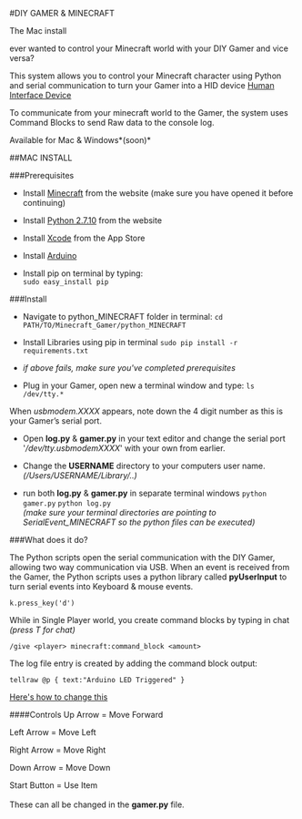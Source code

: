 #DIY GAMER & MINECRAFT

The Mac install

ever wanted to control your Minecraft world with your DIY Gamer and vice versa? 

This system allows you to control your Minecraft character using Python and serial communication to turn your Gamer into a HID device [Human Interface Device](https://en.wikipedia.org/wiki/Human_interface_device "HID")

To communicate from your minecraft world to the Gamer, the system uses Command Blocks to send Raw data to the console log.

Available for Mac & Windows*(soon)*


##MAC INSTALL

###Prerequisites

* Install [Minecraft](https://minecraft.net/download "Minecraft") from the website (make sure you have opened it before continuing) 

* Install [Python 2.7.10](https://www.python.org/downloads/ "Python") from the website

* Install [Xcode](https://developer.apple.com/xcode/downloads/) from the App Store

* Install [Arduino](https://www.arduino.cc/en/Main/Software)

* Install pip on terminal by typing:
<br> `sudo easy_install pip` </br>

###Install

* Navigate to python_MINECRAFT folder in terminal: 
 `cd PATH/TO/Minecraft_Gamer/python_MINECRAFT` 

* Install Libraries using pip in terminal
`sudo pip install -r requirements.txt`
 * *if above fails, make sure you've completed prerequisites*

* Plug in your Gamer, open new a terminal window and type:
`ls /dev/tty.*`

 When *usbmodem.XXXX* appears, note down the 4 digit number as this is your Gamer’s serial port.

* Open **log.py** & **gamer.py** in your text editor and change the serial port '*/dev/tty.usbmodemXXXX*' with your own from earlier. 
* Change the **USERNAME** directory to your computers user name. *(/Users/USERNAME/Library/..)*

* run both **log.py** & **gamer.py** in separate terminal windows 
`python gamer.py` 
`python log.py`
<br> *(make sure your terminal directories are pointing to SerialEvent_MINECRAFT so the python files can be executed)* </br>




###What does it do?

The Python scripts open the serial communication with the DIY Gamer, allowing two way communication via USB. When an event is received from the Gamer, the Python scripts uses a python library called **pyUserInput** to turn serial events into Keyboard & mouse events.

`k.press_key('d')`


While in Single Player world, you create command blocks by typing in chat 
*(press T for chat)*

`/give <player> minecraft:command_block <amount>`


The log file entry is created by adding the command block output:

	tellraw @p { text:"Arduino LED Triggered" } 
	
[Here's how to change this](https://www.youtube.com/watch?v=63X1vMd9oUk)

####Controls
Up Arrow     =  Move Forward

Left Arrow   =  Move Left

Right Arrow  =  Move Right

Down Arrow   =  Move Down

Start Button =  Use Item
<br></br>
These can all be changed in the **gamer.py** file.






